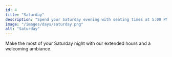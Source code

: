 ```yaml
---
id: 4
title: "Saturday"
description: "Spend your Saturday evening with seating times at 5:00 PM, 7:00 PM, and 9:00 PM."
image: "/images/days/saturday.png"
alt: "Saturday"
---
```


Make the most of your Saturday night with our extended hours and a welcoming ambiance.
